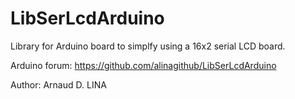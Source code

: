 LibSerLcdArduino
==================

Library for Arduino board to simplfy using 
a 16x2 serial LCD board.

Arduino forum: 
https://github.com/alinagithub/LibSerLcdArduino

Author: Arnaud D. LINA
